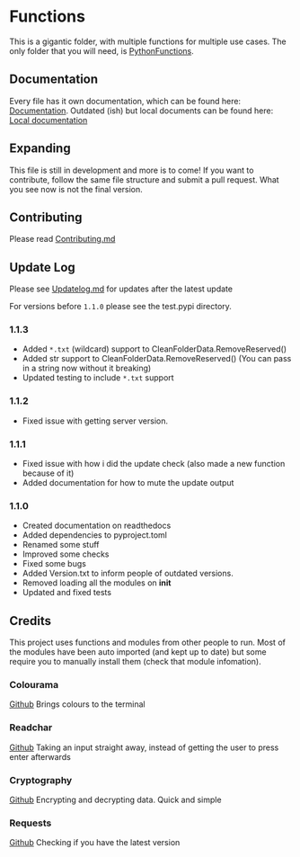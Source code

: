 # Functions

This is a gigantic folder, with multiple functions for multiple use cases. The only folder that you will need, is [PythonFunctions](./src/PythonFunctions/).

## Documentation

Every file has it own documentation, which can be found here: [Documentation](https://python-functions.readthedocs.io/en/latest/).
Outdated (ish) but local documents can be found here: [Local documentation](Documentation/ReadMe.md)

## Expanding

This file is still in development and more is to come! If you want to contribute, follow the same file structure and submit a pull request.
What you see now is not the final version.

## Contributing

Please read [Contributing.md](Contribution.md)

## Update Log

Please see [Updatelog.md](Updatelog.md) for updates after the latest update

For versions before `1.1.0` please see the test.pypi directory.

### 1.1.3

- Added `*.txt` (wildcard) support to CleanFolderData.RemoveReserved()
- Added str support to CleanFolderData.RemoveReserved() (You can pass in a string now without it breaking)
- Updated testing to include `*.txt` support

### 1.1.2

- Fixed issue with getting server version.

### 1.1.1

- Fixed issue with how i did the update check (also made a new function because of it)
- Added documentation for how to mute the update output

### 1.1.0

- Created documentation on readthedocs
- Added dependencies to pyproject.toml
- Renamed some stuff
- Improved some checks
- Fixed some bugs
- Added Version.txt to inform people of outdated versions.
- Removed loading all the modules on __init__
- Updated and fixed tests

## Credits

This project uses functions and modules from other people to run. Most of the modules have been auto imported (and kept up to date) but some require you to manually install them (check that module infomation).

### Colourama

[Github](https://github.com/tartley/colorama)
Brings colours to the terminal

### Readchar

[Github](https://github.com/magmax/python-readchar)
Taking an input straight away, instead of getting the user to press enter afterwards

### Cryptography

[Github](https://github.com/pyca/cryptography)
Encrypting and decrypting data. Quick and simple

### Requests

[Github](https://github.com/psf/requests)
Checking if you have the latest version
